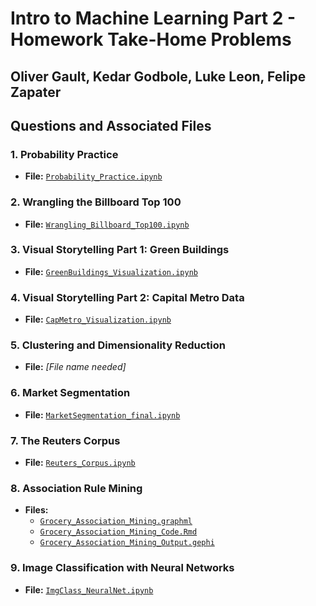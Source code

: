 # Intro to Machine Learning Part 2 - Homework Take-Home Problems
## Oliver Gault, Kedar Godbole, Luke Leon, Felipe Zapater
## Questions and Associated Files

### 1. Probability Practice
- **File:** [`Probability_Practice.ipynb`](./Probability_Practice.ipynb)

### 2. Wrangling the Billboard Top 100
- **File:** [`Wrangling_Billboard_Top100.ipynb`](./Wrangling_Billboard_Top100.ipynb)

### 3. Visual Storytelling Part 1: Green Buildings
- **File:** [`GreenBuildings_Visualization.ipynb`](./GreenBuildings_Visualization.ipynb)

### 4. Visual Storytelling Part 2: Capital Metro Data
- **File:** [`CapMetro_Visualization.ipynb`](./CapMetro_Visualization.ipynb)

### 5. Clustering and Dimensionality Reduction
- **File:** *[File name needed]*

### 6. Market Segmentation
- **File:** [`MarketSegmentation_final.ipynb`](./MarketSegmentation_final.ipynb)

### 7. The Reuters Corpus
- **File:** [`Reuters_Corpus.ipynb`](./Reuters_Corpus.ipynb)

### 8. Association Rule Mining
- **Files:**
  - [`Grocery_Association_Mining.graphml`](./Grocery_Association_Mining.graphml)
  - [`Grocery_Association_Mining_Code.Rmd`](./Grocery_Association_Mining_Code.Rmd)
  - [`Grocery_Association_Mining_Output.gephi`](./Grocery_Association_Mining_Output.gephi)

### 9. Image Classification with Neural Networks
- **File:** [`ImgClass_NeuralNet.ipynb`](./ImgClass_NeuralNet.ipynb)
